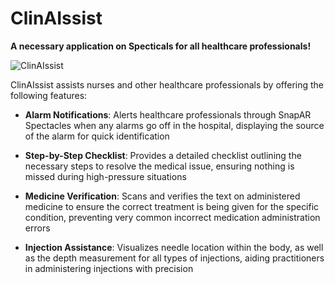 # ClinAIssist
**A necessary application on Specticals for all healthcare professionals!**

![ClinAIssist](https://github.com/user-attachments/assets/d2e51b6b-2c0a-4c33-8ab9-b798ee611927)


ClinAIssist assists nurses and other healthcare professionals by offering the following features:
- **Alarm Notifications**: Alerts healthcare professionals through SnapAR Spectacles when any alarms go off in the hospital, displaying the source of the alarm for quick identification
  
- **Step-by-Step Checklist**: Provides a detailed checklist outlining the necessary steps to resolve the medical issue, ensuring nothing is missed during high-pressure situations
  
- **Medicine Verification**: Scans and verifies the text on administered medicine to ensure the correct treatment is being given for the specific condition, preventing very common incorrect medication administration errors
  
- **Injection Assistance**: Visualizes needle location within the body, as well as the depth measurement for all types of injections, aiding practitioners in administering injections with precision
